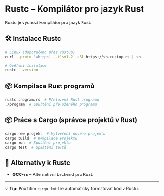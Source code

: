 # Rustc – Kompilátor pro jazyk Rust

Rustc je výchozí kompilátor pro jazyk Rust.

## 🛠 Instalace Rustc
```bash
# Linux (doporučeno přes rustup)
curl --proto '=https' --tlsv1.2 -sSf https://sh.rustup.rs | sh

# Ověření instalace
rustc --version
```

## 📦 Kompilace Rust programů
```bash
rustc program.rs  # Přeložení Rust programu
./program  # Spuštění přeloženého programu
```

## 📦 Práce s Cargo (správce projektů v Rust)
```bash
cargo new projekt  # Vytvoření nového projektu
cargo build  # Kompilace projektu
cargo run  # Spuštění projektu
cargo test  # Spuštění testů
```

## 🔄 Alternativy k Rustc
- **GCC-rs** – Alternativní backend pro Rust.

---
💡 **Tip:** Použitím `cargo fmt` lze automaticky formátovat kód v Rustu.
